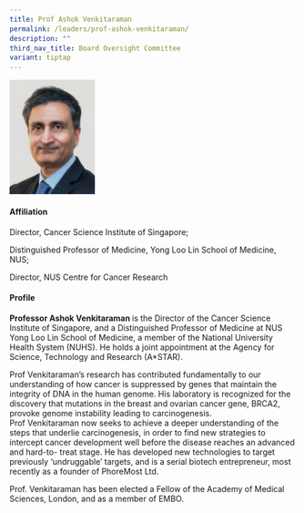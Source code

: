 ```yaml
---
title: Prof Ashok Venkitaraman
permalink: /leaders/prof-ashok-venkitaraman/
description: ""
third_nav_title: Board Oversight Committee
variant: tiptap
---
```

<div class="isomer-image-wrapper">
<img style="width:150px" height="auto" width="100%" src="/images/Leaders/professor%20ashok%20venkitaraman.png">
</div>
<h4>Affiliation</h4>
<p>Director, Cancer Science Institute of Singapore;</p>
<p>Distinguished Professor of Medicine, Yong Loo Lin School of Medicine,
NUS;</p>
<p>Director, NUS Centre for Cancer Research</p>
<h4>Profile</h4>
<p><strong>Professor Ashok&nbsp;Venkitaraman&nbsp;</strong>is the Director
of the Cancer Science Institute of Singapore, and a Distinguished Professor
of Medicine at NUS Yong Loo Lin School of Medicine, a member of the National
University Health System (NUHS). He holds a joint appointment at the Agency
for Science, Technology and Research (A*STAR).&nbsp;</p>
<p>Prof&nbsp;Venkitaraman’s&nbsp;research has contributed fundamentally to
our understanding of how cancer is suppressed by genes that&nbsp;maintain&nbsp;the
integrity of DNA in the human genome. His laboratory is recognized for
the discovery that mutations in the breast and ovarian cancer gene, BRCA2,
provoke genome instability leading to carcinogenesis. Prof&nbsp;Venkitaraman&nbsp;now&nbsp;seeks&nbsp;to
achieve a deeper understanding of the steps that underlie carcinogenesis,&nbsp;in
order to&nbsp;find new strategies to intercept cancer development well
before the disease reaches an advanced and hard-to- treat stage. He has
developed&nbsp;new technologies&nbsp;to target previously ‘undruggable’
targets, and is a serial biotech entrepreneur, most recently as a founder
of&nbsp;PhoreMost&nbsp;Ltd.&nbsp;</p>
<p>Prof.&nbsp;Venkitaraman&nbsp;has been elected a Fellow of the Academy
of Medical Sciences, London, and as a member of EMBO.</p>